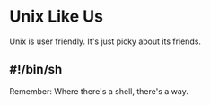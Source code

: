 # Unix Like Us

Unix is user friendly.  It's just picky about its friends.

## #!/bin/sh

Remember: Where there's a shell, there's a way.
